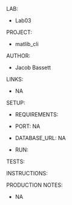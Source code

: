 LAB:

* Lab03

PROJECT: 

* matlib_cli

AUTHOR:

* Jacob Bassett

LINKS:

* NA

SETUP:

* REQUIREMENTS: 

* PORT: NA

* DATABASE_URL: NA 

* RUN:

TESTS:


INSTRUCTIONS:


PRODUCTION NOTES:

* NA
